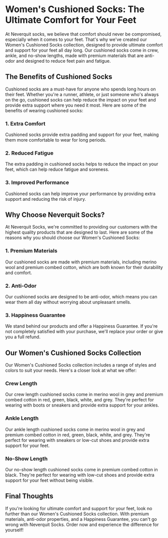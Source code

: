 # Women's Cushioned Socks: The Ultimate Comfort for Your Feet

At Neverquit socks, we believe that comfort should never be compromised, especially when it comes to your feet. That's why we've created our Women's Cushioned Socks collection, designed to provide ultimate comfort and support for your feet all day long. Our cushioned socks come in crew, ankle, and no-show lengths, made with premium materials that are anti-odor and designed to reduce feet pain and fatigue.

## The Benefits of Cushioned Socks

Cushioned socks are a must-have for anyone who spends long hours on their feet. Whether you're a runner, athlete, or just someone who's always on the go, cushioned socks can help reduce the impact on your feet and provide extra support where you need it most. Here are some of the benefits of wearing cushioned socks:

### 1. Extra Comfort

Cushioned socks provide extra padding and support for your feet, making them more comfortable to wear for long periods.

### 2. Reduced Fatigue

The extra padding in cushioned socks helps to reduce the impact on your feet, which can help reduce fatigue and soreness.

### 3. Improved Performance

Cushioned socks can help improve your performance by providing extra support and reducing the risk of injury.

## Why Choose Neverquit Socks?

At Neverquit Socks, we're committed to providing our customers with the highest quality products that are designed to last. Here are some of the reasons why you should choose our Women's Cushioned Socks:

### 1. Premium Materials

Our cushioned socks are made with premium materials, including merino wool and premium combed cotton, which are both known for their durability and comfort.

### 2. Anti-Odor

Our cushioned socks are designed to be anti-odor, which means you can wear them all day without worrying about unpleasant smells.

### 3. Happiness Guarantee

We stand behind our products and offer a Happiness Guarantee. If you're not completely satisfied with your purchase, we'll replace your order or give you a full refund.

## Our Women's Cushioned Socks Collection

Our Women's Cushioned Socks collection includes a range of styles and colors to suit your needs. Here's a closer look at what we offer:

### Crew Length

Our crew length cushioned socks come in merino wool in grey and premium combed cotton in red, green, black, white, and grey. They're perfect for wearing with boots or sneakers and provide extra support for your ankles.

### Ankle Length

Our ankle length cushioned socks come in merino wool in grey and premium combed cotton in red, green, black, white, and grey. They're perfect for wearing with sneakers or low-cut shoes and provide extra support for your feet.

### No-Show Length

Our no-show length cushioned socks come in premium combed cotton in black. They're perfect for wearing with low-cut shoes and provide extra support for your feet without being visible.

## Final Thoughts

If you're looking for ultimate comfort and support for your feet, look no further than our Women's Cushioned Socks collection. With premium materials, anti-odor properties, and a Happiness Guarantee, you can't go wrong with Neverquit Socks. Order now and experience the difference for yourself!